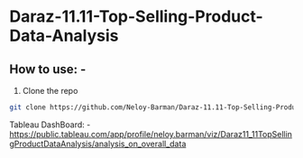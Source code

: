 # Daraz-11.11-Top-Selling-Product-Data-Analysis

## How to use: - 
1. Clone the repo
```bash
git clone https://github.com/Neloy-Barman/Daraz-11.11-Top-Selling-Product-Data-Analysis.git
```

Tableau DashBoard: - https://public.tableau.com/app/profile/neloy.barman/viz/Daraz11_11TopSellingProductDataAnalysis/analysis_on_overall_data

